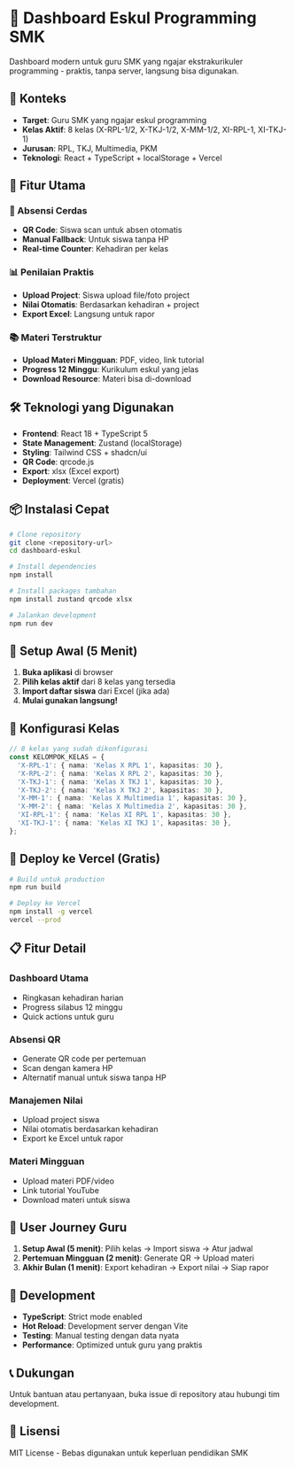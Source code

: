 # 🎯 Dashboard Eskul Programming SMK

Dashboard modern untuk guru SMK yang ngajar ekstrakurikuler programming - praktis, tanpa server, langsung bisa digunakan.

## 🏫 Konteks
- **Target**: Guru SMK yang ngajar eskul programming
- **Kelas Aktif**: 8 kelas (X-RPL-1/2, X-TKJ-1/2, X-MM-1/2, XI-RPL-1, XI-TKJ-1)
- **Jurusan**: RPL, TKJ, Multimedia, PKM
- **Teknologi**: React + TypeScript + localStorage + Vercel

## 🚀 Fitur Utama

### 📱 Absensi Cerdas
- **QR Code**: Siswa scan untuk absen otomatis
- **Manual Fallback**: Untuk siswa tanpa HP
- **Real-time Counter**: Kehadiran per kelas

### 📊 Penilaian Praktis
- **Upload Project**: Siswa upload file/foto project
- **Nilai Otomatis**: Berdasarkan kehadiran + project
- **Export Excel**: Langsung untuk rapor

### 📚 Materi Terstruktur
- **Upload Materi Mingguan**: PDF, video, link tutorial
- **Progress 12 Minggu**: Kurikulum eskul yang jelas
- **Download Resource**: Materi bisa di-download

## 🛠️ Teknologi yang Digunakan
- **Frontend**: React 18 + TypeScript 5
- **State Management**: Zustand (localStorage)
- **Styling**: Tailwind CSS + shadcn/ui
- **QR Code**: qrcode.js
- **Export**: xlsx (Excel export)
- **Deployment**: Vercel (gratis)

## 📦 Instalasi Cepat

```bash
# Clone repository
git clone <repository-url>
cd dashboard-eskul

# Install dependencies
npm install

# Install packages tambahan
npm install zustand qrcode xlsx

# Jalankan development
npm run dev
```

## 🎯 Setup Awal (5 Menit)

1. **Buka aplikasi** di browser
2. **Pilih kelas aktif** dari 8 kelas yang tersedia
3. **Import daftar siswa** dari Excel (jika ada)
4. **Mulai gunakan langsung!**

## 📝 Konfigurasi Kelas

```typescript
// 8 kelas yang sudah dikonfigurasi
const KELOMPOK_KELAS = {
  'X-RPL-1': { nama: 'Kelas X RPL 1', kapasitas: 30 },
  'X-RPL-2': { nama: 'Kelas X RPL 2', kapasitas: 30 },
  'X-TKJ-1': { nama: 'Kelas X TKJ 1', kapasitas: 30 },
  'X-TKJ-2': { nama: 'Kelas X TKJ 2', kapasitas: 30 },
  'X-MM-1': { nama: 'Kelas X Multimedia 1', kapasitas: 30 },
  'X-MM-2': { nama: 'Kelas X Multimedia 2', kapasitas: 30 },
  'XI-RPL-1': { nama: 'Kelas XI RPL 1', kapasitas: 30 },
  'XI-TKJ-1': { nama: 'Kelas XI TKJ 1', kapasitas: 30 },
};
```

## 🚀 Deploy ke Vercel (Gratis)

```bash
# Build untuk production
npm run build

# Deploy ke Vercel
npm install -g vercel
vercel --prod
```

## 📋 Fitur Detail

### Dashboard Utama
- Ringkasan kehadiran harian
- Progress silabus 12 minggu
- Quick actions untuk guru

### Absensi QR
- Generate QR code per pertemuan
- Scan dengan kamera HP
- Alternatif manual untuk siswa tanpa HP

### Manajemen Nilai
- Upload project siswa
- Nilai otomatis berdasarkan kehadiran
- Export ke Excel untuk rapor

### Materi Mingguan
- Upload materi PDF/video
- Link tutorial YouTube
- Download materi untuk siswa

## 🎯 User Journey Guru
1. **Setup Awal (5 menit)**: Pilih kelas → Import siswa → Atur jadwal
2. **Pertemuan Mingguan (2 menit)**: Generate QR → Upload materi
3. **Akhir Bulan (1 menit)**: Export kehadiran → Export nilai → Siap rapor

## 🔧 Development
- **TypeScript**: Strict mode enabled
- **Hot Reload**: Development server dengan Vite
- **Testing**: Manual testing dengan data nyata
- **Performance**: Optimized untuk guru yang praktis

## 📞 Dukungan
Untuk bantuan atau pertanyaan, buka issue di repository atau hubungi tim development.

## 📝 Lisensi
MIT License - Bebas digunakan untuk keperluan pendidikan SMK
